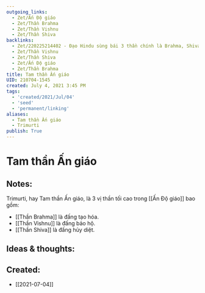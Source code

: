 ```yaml
---
outgoing_links:
  - Zet/Ấn Độ giáo
  - Zet/Thần Brahma
  - Zet/Thần Vishnu
  - Zet/Thần Shiva
backlinks:
  - Zet/220225214402 - Đạo Hindu sùng bái 3 thần chính là Brahma, Shiva, Vishnu
  - Zet/Thần Vishnu
  - Zet/Thần Shiva
  - Zet/Ấn Độ giáo
  - Zet/Thần Brahma
title: Tam thần Ấn giáo
UID: 210704-1545
created: July 4, 2021 3:45 PM
tags:
  - 'created/2021/Jul/04'
  - 'seed'
  - 'permanent/linking'
aliases:
  - Tam thần Ấn giáo
  - Trimurti
publish: True
---
```

# Tam thần Ấn giáo

## Notes:
Trimurti, hay Tam thần Ấn giáo, là 3 vị thần tối cao trong [[Ấn Độ giáo]] bao gồm:

- [[Thần Brahma]] là đấng tạo hóa.
- [[Thần Vishnu]] là đấng bảo hộ.
- [[Thần Shiva]] là đấng hủy diệt.

## Ideas & thoughts:

## Created:
- [[2021-07-04]]
